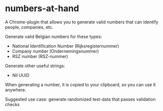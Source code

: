 # numbers-at-hand
A Chrome-plugin that allows you to generate valid numbers that can identify people, companies, etc.

Generate valid Belgian numbers for these types:
* National Identification Number (Rijksregisternummer)
* Company number (Ondernemingsnummer)
* RSZ number (RSZ-nummer)

Generate other useful strings:
* Nil UUID

When generating a number, it is copied to your clipboard, so you can use it anywhere.

Suggested use case: generate randomized test-data that passes validation checks
